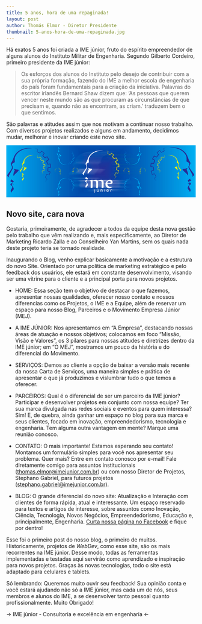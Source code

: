 ```yaml
---
title: 5 anos, hora de uma repaginada!
layout: post
author: Thomás Elmor - Diretor Presidente
thumbnail: 5-anos-hora-de-uma-repaginada.jpg
---
```


Há exatos 5 anos foi criada a IME júnior, fruto do espírito empreendedor de alguns alunos do Instituto Militar de Engenharia. Segundo Gilberto Cordeiro, primeiro presidente da IME júnior:

<!--more-->

>Os esforços dos alunos do Instituto pelo desejo de contribuir com a sua própria formação, fazendo do IME a melhor escola de engenharia do país foram fundamentais para a criação da iniciativa. Palavras do escritor irlandês Bernard Shaw dizem que: ‘As pessoas que querem vencer neste mundo são as que procuram as circunstâncias de que precisam e, quando não as encontram, as criam.’ traduzem bem o que sentimos.

São palavras e atitudes assim que nos motivam a continuar nosso trabalho. Com diversos projetos realizados e alguns em andamento, decidimos mudar, melhorar e inovar criando este novo site. 


![](/img/2013/09/primeiro-post.jpg)


## Novo site, cara nova

Gostaria, primeiramente, de agradecer a todos da equipe desta nova gestão pelo trabalho que vêm realizando e, mais especificamente, ao Diretor de Marketing Ricardo Zalla e ao Conselheiro Yan Martins, sem os quais nada deste projeto teria se tornado realidade. 

Inaugurando o Blog, venho explicar basicamente a motivação e a estrutura do novo Site. Orientado por uma política de marketing estratégico e pelo feedback dos usuários, ele estará em constante desenvolvimento, visando ser uma vitrine para o cliente e a principal porta para novos projetos.

- HOME: 
Essa seção tem o objetivo de destacar o que fazemos, apresentar nossas qualidades, oferecer nosso contato e nossos diferencias como os Projetos, o IME e a Equipe, além de reservar um espaço para nosso Blog, Parceiros e o Movimento Empresa Júnior (MEJ).

- A IME JÚNIOR:
Nos apresentamos em “A Empresa”, destacando nossas áreas de atuação e nossos objetivos; colocamos em foco “Missão, Visão e Valores”, os 3 pilares para nossas atitudes e diretrizes dentro da IME júnior; em “O MEJ”, mostramos um pouco da história e do diferencial do Movimento.

- SERVIÇOS:
Demos ao cliente a opção de baixar a versão mais recente da nossa Carta de Serviços, uma maneira simples e prática de apresentar o que já produzimos e vislumbrar tudo o que temos a oferecer.

- PARCEIROS:
Qual é o diferencial de ser um parceiro da IME júnior? Participar e desenvolver projetos em conjunto com nossa equipe? Ter sua marca divulgada nas redes sociais e eventos para quem interessa? Sim! E, de quebra, ainda ganhar um espaço no blog para sua marca e seus clientes, focado em inovação, empreendedorismo, tecnologia e engenharia. Tem alguma outra vantagem em mente? Marque uma reunião conosco.

- CONTATO:
O mais importante! Estamos esperando seu contato! Montamos um formulário simples para você nos apresentar seu problema. Quer mais? Entre em contato conosco por e-mail! Fale diretamente comigo para assuntos institucionais (thomas.elmor@imejunior.com.br) ou com nosso Diretor de Projetos, Stephano Gabriel, para futuros projetos (stephano.gabriel@imejunior.com.br). 

- BLOG:
O grande diferencial do novo site: Atualização e Interação com clientes de forma rápida, atual e interessante. Um espaço reservado para textos e artigos de interesse, sobre assuntos como Inovação, Ciência, Tecnologia, Novos Negócios, Empreendedorismo, Educação e, principalmente, Engenharia. [Curta nossa página no Facebook](https://www.facebook.com/ime.junior) e fique por dentro!

Esse foi o primeiro post do nosso blog, o primeiro de muitos. Historicamente, projetos de *WebDev*, como esse site, são os mais recorrentes na IME júnior. Desse modo, todas as ferramentas implementadas e testadas aqui servirão como aprendizado e inspiração para novos projetos. Graças às novas tecnologias, todo o site está adaptado para celulares e tablets.

Só lembrando: Queremos muito ouvir seu feedback! Sua opinião conta e você estará ajudando não só a IME júnior, mas cada um de nós, seus membros e alunos do IME, a se desenvolver tanto pessoal quanto profissionalmente. Muito Obrigado!

-> IME júnior - Consultoria e excelência em engenharia <-

